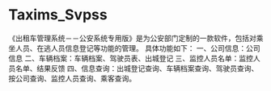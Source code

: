 # Taxims_Svpss
 《出租车管理系统－－公安系统专用版》是为公安部门定制的一款软件，包括对乘坐人员、在逃人员信息登记等功能的管理。  具体功能如下：  一、公司信息：公司信息  二、车辆档案：车辆档案、驾驶员表、出城登记  三、监控人员名单：监控人员名单、结果反馈  四、信息查询：出城登记查询、车辆档案查询、驾驶员查询、按公司查询、监控人员查询、乘客查询。
